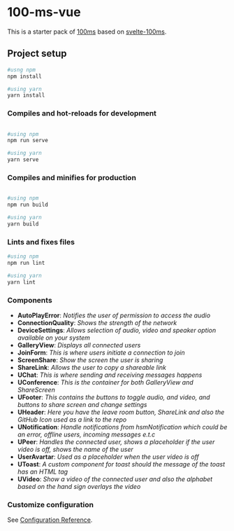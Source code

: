 # 100-ms-vue

This is a starter pack of [100ms](https://www.100ms.live/) based on [svelte-100ms](https://github.com/thisdot/svelte-100ms/tree/features).

## Project setup

```bash
#usng npm
npm install

#using yarn
yarn install
```

### Compiles and hot-reloads for development

```bash

#using npm
npm run serve

#using yarn
yarn serve
```

### Compiles and minifies for production

```bash

#using npm
npm run build

#using yarn
yarn build
```

### Lints and fixes files
```bash
#using npm
npm run lint

#using yarn
yarn lint
```

### Components

- **AutoPlayError**: _Notifies the user of permission to access the audio_
- **ConnectionQuality**: _Shows the strength of the network_
- **DeviceSettings**: _Allows selection of audio, video and speaker option available on your system_
- **GalleryView**: _Displays all connected users_
- **JoinForm**: _This is where users initiate a connection to join_
- **ScreenShare**: _Show the screen the user is sharing_
- **ShareLink**: _Allows the user to copy a shareable link_
- **UChat**: _This is where sending and receiving messages happens_
- **UConference**: _This is the container for both GalleryView and ShareScreen_
- **UFooter**: _This contains the buttons to toggle audio, and video, and buttons to share screen and change settings_
- **UHeader**: _Here you have the leave room button, ShareLink and also the GitHub Icon used as a link to the repo_
- **UNotification**: _Handle notifications from hsmNotification which could be an error, offline users, incoming messages e.t.c_
- **UPeer**: _Handles the connected user, shows a placeholder if the user video is off, shows the name of the user_
- **UserAvartar**: _Used as a placeholder when the user video is off_
- **UToast**: _A custom component for toast should the message of the toast has an HTML tag_
- **UVideo**: _Show a video of the connected user and also the alphabet based on the hand sign overlays the video_

### Customize configuration
See [Configuration Reference](https://cli.vuejs.org/config/).
